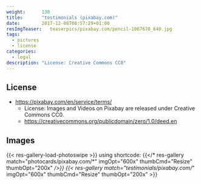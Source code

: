 ```yaml
---
weight:      130
title:       "testimonials (pixabay.com)"
date:        2017-12-08T08:57:29+01:00
resImgTeaser:   teaserpics/pixabay.com/pencil-1067670_640.jpg
tags:
  - pictures
  - license
categories:
  - legal
description: "License: Creative Commons CC0"
---
```



## License
* https://pixabay.com/en/service/terms/
  * License: Images and Videos on Pixabay are released under Creative Commons CC0.
  * https://creativecommons.org/publicdomain/zero/1.0/deed.en

## Images
{{< res-gallery-load-photoswipe >}}
using shortcode: {{</* res-gallery match="photocards/pixabay.com/*" imgOpt="600x" thumbCmd="Resize" thumbOpt="200x" */>}} 
{{< res-gallery match="testimonials/pixabay.com/*" imgOpt="600x" thumbCmd="Resize" thumbOpt="200x" >}} 
